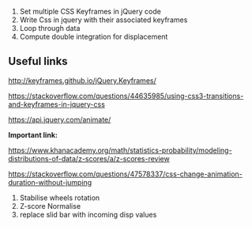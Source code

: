 1. Set multiple CSS Keyframes in jQuery code
2. Write Css in jquery with their associated keyframes
3. Loop through data
4. Compute double integration for displacement

## Useful links
http://keyframes.github.io/jQuery.Keyframes/

https://stackoverflow.com/questions/44635985/using-css3-transitions-and-keyframes-in-jquery-css

https://api.jquery.com/animate/

**Important link:**

https://www.khanacademy.org/math/statistics-probability/modeling-distributions-of-data/z-scores/a/z-scores-review

https://stackoverflow.com/questions/47578337/css-change-animation-duration-without-jumping

1. Stabilise wheels rotation
2. Z-score Normalise
3. replace slid bar with incoming disp values